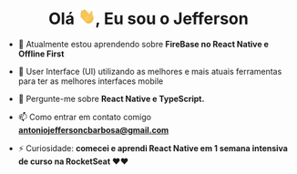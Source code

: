 <h1 align="center">Olá <img src="https://raw.githubusercontent.com/BrunoS3D/BrunoS3D/master/wave.gif" width="30px">, Eu sou o Jefferson</h1>

- 🌱 Atualmente estou aprendendo sobre **FireBase no React Native e Offline First**

- 📱 User Interface (UI) utilizando as melhores e mais atuais ferramentas para ter as melhores interfaces mobile

- 💬 Pergunte-me sobre **React Native e TypeScript.**

- 📫 Como entrar em contato comigo **antoniojeffersoncbarbosa@gmail.com**

- ⚡ Curiosidade: **comecei e aprendi React Native em 1 semana intensiva de curso na RocketSeat ❤❤**
